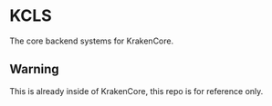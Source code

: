 # KCLS
The core backend systems for KrakenCore.

## Warning
This is already inside of KrakenCore, this repo is for reference only.
